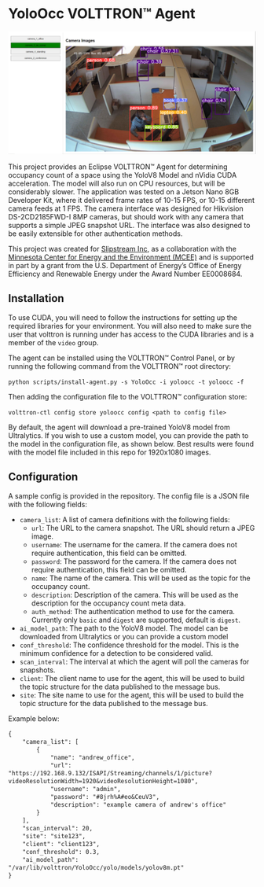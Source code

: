 # YoloOcc VOLTTRON™️ Agent

![Sample image of cube farm with raw model output overlaid](https://github.com/ACE-IoT-Solutions/volttron-yolo-occupancy/blob/main/sample_cube_farm.png?raw=true)

This project provides an Eclipse VOLTTRON™️ Agent for determining occupancy count of a space using the YoloV8 Model and nVidia CUDA acceleration.
The model will also run on CPU resources, but will be considerably slower. The application was tested on a Jetson Nano 8GB Developer Kit, where it delivered frame rates of 10-15 FPS, or 10-15 different camera feeds at 1 FPS.
The camera interface was designed for Hikvision DS-2CD2185FWD-I 8MP cameras, but should work with any camera that supports a simple JPEG snapshot URL.
The interface was also designed to be easily extensible for other authentication methods.

This project was created for [Slipstream Inc](https://slipstreaminc.org), as a collaboration with the [Minnesota Center for Energy and the Environment (MCEE)](https://www.mncee.org/wi-fi-location-based-services-optimize-energy-efficiency) and is supported in part by a grant from the U.S. Department of Energy’s Office of Energy
Efficiency and Renewable Energy under the Award Number
EE0008684.

## Installation
To use CUDA, you will need to follow the instructions for setting up the required libraries for your environment. You will also need to make sure the user that volttron is running under has access to the CUDA libraries and is a member of the `video` group.

The agent can be installed using the VOLTTRON™️ Control Panel, or by running the following command from the VOLTTRON™️ root directory:

```python scripts/install-agent.py -s YoloOcc -i yoloocc -t yoloocc -f```

Then adding the configuration file to the VOLTTRON™️ configuration store:

```volttron-ctl config store yoloocc config <path to config file>```

By default, the agent will download a pre-trained YoloV8 model from Ultralytics. If you wish to use a custom model, you can provide the path to the model in the configuration file, as shown below. Best results were found with the model file included in this repo for 1920x1080 images.

## Configuration
A sample config is provided in the repository. The config file is a JSON file with the following fields:
* `camera_list`: A list of camera definitions with the following fields:
    * `url`: The URL to the camera snapshot. The URL should return a JPEG image.
    * `username`: The username for the camera. If the camera does not require authentication, this field can be omitted.
    * `password`: The password for the camera. If the camera does not require authentication, this field can be omitted.
    * `name`: The name of the camera. This will be used as the topic for the occupancy count.
    * `description`: Description of the camera. This will be used as the description for the occupancy count meta data.
    * `auth_method`: The authentication method to use for the camera. Currently only `basic` and `digest` are supported, default is `digest`.
* `ai_model_path`: The path to the YoloV8 model. The model can be downloaded from Ultralytics or you can provide a custom model
* `conf_threshold`: The confidence threshold for the model. This is the minimum confidence for a detection to be considered valid.
* `scan_interval`: The interval at which the agent will poll the cameras for snapshots.
* `client`: The client name to use for the agent, this will be used to build the topic structure for the data published to the message bus.
* `site`: The site name to use for the agent, this will be used to build the topic structure for the data published to the message bus.

Example below:
```
{
    "camera_list": [
        {
            "name": "andrew_office",
            "url": "https://192.168.9.132/ISAPI/Streaming/channels/1/picture?videoResolutionWidth=1920&videoResolutionHeight=1080",
            "username": "admin",
            "password": "#8jrh%A#eo&CeuV3",
            "description": "example camera of andrew's office"
        }
    ],
    "scan_interval": 20,
    "site": "site123",
    "client": "client123",
    "conf_threshold": 0.3,
    "ai_model_path": "/var/lib/volttron/YoloOcc/yolo/models/yolov8m.pt"
}
```
